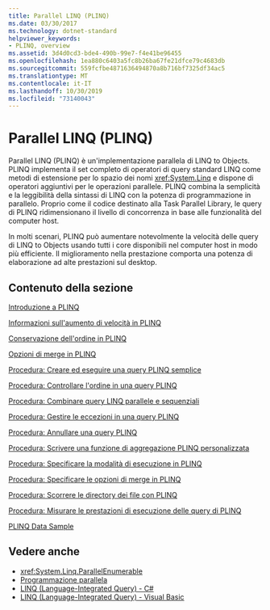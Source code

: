 ```yaml
---
title: Parallel LINQ (PLINQ)
ms.date: 03/30/2017
ms.technology: dotnet-standard
helpviewer_keywords:
- PLINQ, overview
ms.assetid: 3d4d0cd3-bde4-490b-99e7-f4e41be96455
ms.openlocfilehash: 1ea880c6403a5fc8b26ba67fe21dfce79c4683db
ms.sourcegitcommit: 559fcfbe4871636494870a8b716bf7325df34ac5
ms.translationtype: MT
ms.contentlocale: it-IT
ms.lasthandoff: 10/30/2019
ms.locfileid: "73140043"
---
```

# <a name="parallel-linq-plinq"></a>Parallel LINQ (PLINQ)
Parallel LINQ (PLINQ) è un'implementazione parallela di LINQ to Objects. PLINQ implementa il set completo di operatori di query standard LINQ come metodi di estensione per lo spazio dei nomi <xref:System.Linq> e dispone di operatori aggiuntivi per le operazioni parallele. PLINQ combina la semplicità e la leggibilità della sintassi di LINQ con la potenza di programmazione in parallelo. Proprio come il codice destinato alla Task Parallel Library, le query di PLINQ ridimensionano il livello di concorrenza in base alle funzionalità del computer host.  
  
 In molti scenari, PLINQ può aumentare notevolmente la velocità delle query di LINQ to Objects usando tutti i core disponibili nel computer host in modo più efficiente. Il miglioramento nella prestazione comporta una potenza di elaborazione ad alte prestazioni sul desktop.  
  
## <a name="in-this-section"></a>Contenuto della sezione  
 [Introduzione a PLINQ](../../../docs/standard/parallel-programming/introduction-to-plinq.md)  
  
 [Informazioni sull'aumento di velocità in PLINQ](../../../docs/standard/parallel-programming/understanding-speedup-in-plinq.md)  
  
 [Conservazione dell'ordine in PLINQ](../../../docs/standard/parallel-programming/order-preservation-in-plinq.md)  
  
 [Opzioni di merge in PLINQ](../../../docs/standard/parallel-programming/merge-options-in-plinq.md)  
  
 [Procedura: Creare ed eseguire una query PLINQ semplice](../../../docs/standard/parallel-programming/how-to-create-and-execute-a-simple-plinq-query.md)  
  
 [Procedura: Controllare l'ordine in una query PLINQ](../../../docs/standard/parallel-programming/how-to-control-ordering-in-a-plinq-query.md)  
  
 [Procedura: Combinare query LINQ parallele e sequenziali](../../../docs/standard/parallel-programming/how-to-combine-parallel-and-sequential-linq-queries.md)  
  
 [Procedura: Gestire le eccezioni in una query PLINQ](../../../docs/standard/parallel-programming/how-to-handle-exceptions-in-a-plinq-query.md)  
  
 [Procedura: Annullare una query PLINQ](../../../docs/standard/parallel-programming/how-to-cancel-a-plinq-query.md)  
  
 [Procedura: Scrivere una funzione di aggregazione PLINQ personalizzata](../../../docs/standard/parallel-programming/how-to-write-a-custom-plinq-aggregate-function.md)  
  
 [Procedura: Specificare la modalità di esecuzione in PLINQ](../../../docs/standard/parallel-programming/how-to-specify-the-execution-mode-in-plinq.md)  
  
 [Procedura: Specificare le opzioni di merge in PLINQ](../../../docs/standard/parallel-programming/how-to-specify-merge-options-in-plinq.md)  
  
 [Procedura: Scorrere le directory dei file con PLINQ](../../../docs/standard/parallel-programming/how-to-iterate-file-directories-with-plinq.md)  
  
 [Procedura: Misurare le prestazioni di esecuzione delle query di PLINQ](../../../docs/standard/parallel-programming/how-to-measure-plinq-query-performance.md)  
  
 [PLINQ Data Sample](../../../docs/standard/parallel-programming/plinq-data-sample.md)  
  
## <a name="see-also"></a>Vedere anche

- <xref:System.Linq.ParallelEnumerable>
- [Programmazione parallela](../../../docs/standard/parallel-programming/index.md)
- [LINQ (Language-Integrated Query) - C#](../../csharp/programming-guide/concepts/linq/index.md)  
- [LINQ (Language-Integrated Query) - Visual Basic](../../visual-basic/programming-guide/concepts/linq/index.md)  
